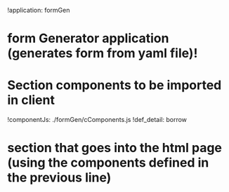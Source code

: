 !application: formGen
# form Generator application (generates form  from yaml file)!
# Section components to be imported in client
!componentJs: ./formGen/cComponents.js
!def_detail: borrow
# section that goes into the html page (using the components defined in the previous line)
<menu-element>
<form-gen serverUrlPrefix="${serverUrlPrefix}/formGen" detail="${detail}"></form-gen>
</menu-element>
